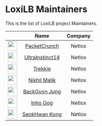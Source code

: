 # LoxiLB Maintainers
This is the list of LoxiLB project Maintainers.

|                                                                             |                        Name                           |   Company    | 
|:---------------------------------------------------------------------------:|:-----------------------------------------------------:|:------------:|
| <img width="30px" src="https://avatars.githubusercontent.com/u/106566094">  | [PacketCrunch](https://github.com/PacketCrunch)       |    Netlox    | 
| <img width="30px" src="https://avatars.githubusercontent.com/u/75648333">   | [UltraInstinct14](https://github.com/UltraInstinct14) |    Netlox    |
| <img width="30px" src="https://avatars.githubusercontent.com/u/111065900">  | [Trekkie](https://github.com/TrekkieCoder)    |    Netlox    |
| <img width="30px" src="https://avatars.githubusercontent.com/u/66406124">   | [Nikhil Malik](https://github.com/nik-netlox)         |    Netlox    |
| <img width="30px" src="https://avatars.githubusercontent.com/u/88170638">   | [BackGuyn Jung](https://github.com/backguynn)         |    Netlox    |
| <img width="30px" src="https://avatars.githubusercontent.com/u/75723069">   | [Inho Gog](https://github.com/inhogog2)               |    Netlox    |
| <img width="30px" src="https://avatars.githubusercontent.com/u/76096751">   | [SeokHwan Kong](https://github.com/NLX-SeokHwanKong)  |    Netlox    |
